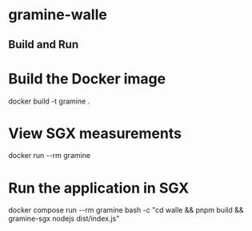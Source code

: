 # gramine-walle

## Build and Run

# Build the Docker image
docker build -t gramine .

# View SGX measurements
docker run --rm gramine

# Run the application in SGX
docker compose run --rm gramine bash -c "cd walle && pnpm build && gramine-sgx nodejs dist/index.js"